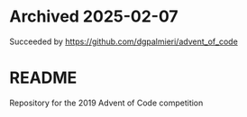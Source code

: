 # Archived 2025-02-07
Succeeded by https://github.com/dgpalmieri/advent_of_code

# README

Repository for the 2019 Advent of Code competition

